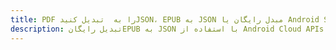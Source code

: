---title: PDF را به  تبدیل کنیدJSON، EPUB به JSON مبدل رایگان یا Android SDKdescription: تبدیل رایگانEPUB به JSON با استفاده از Android Cloud APIs & SDK همچنین اسناد PDF را در Cloud ایجاد، ویرایش و رندر کنید.---